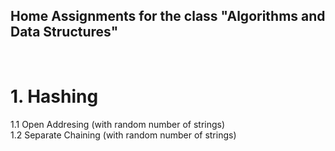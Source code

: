 <h2>Home Assignments for the class "Algorithms and Data Structures" </h2> </br>
<h1>1. Hashing </br> </h1>
1.1 Open Addresing (with random number of strings) </br>
1.2 Separate Chaining (with random number of strings) 

